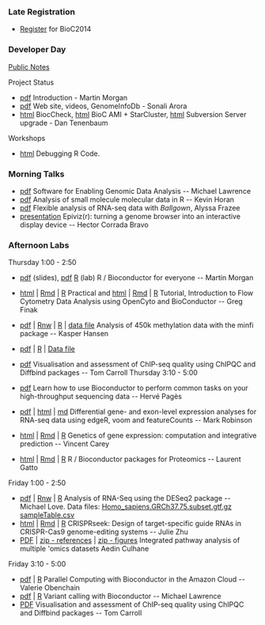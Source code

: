 ### Late Registration

- [Register](https://register.bioconductor.org/BioC2014/) for BioC2014

### Developer Day

[Public Notes](https://docs.google.com/document/d/1l7WyS7z8O-qKd-sCMsWdVsNHRVDP4TqrGcMLMHlEwog/edit?usp=sharing)

Project Status

- [pdf](DeveloperDayIntroduction.pdf) Introduction - Martin Morgan
- [pdf](Sonali_bioc_beamer.pdf) Web site, videos, GenomeInfoDb - Sonali Arora
- [html](https://docs.google.com/presentation/d/1TDpr9kfA_UzIzp0NGIpeRc8iKjer_FbjnPMPr7D570A/edit?usp=sharing
) BiocCheck,
  [html](https://docs.google.com/presentation/d/1_jylew2T4AQ2RVPOJe6LYPpv0q9lw_FIQLKMA10idl4/edit?usp=sharing)
BioC AMI + StarCluster,
  [html](https://docs.google.com/presentation/d/1_KN_FLXlzcY_iaOlo6Xer-3m_hAFPDhpelF4NalyFQA/edit?usp=sharing)
Subversion Server upgrade - Dan Tenenbaum

Workshops

- [html](https://docs.google.com/presentation/d/1v8mmuTCZJpU_0EmAgGAfoDXF3zG8GICMeXR-1d8WfRY/edit?usp=sharing) Debugging R Code.

### Morning Talks

- [pdf](Lawrence_Talk.pdf) Software for Enabling Genomic Data Analysis -- Michael Lawrence
- [pdf](Horan.pdf) Analysis of small molecule molecular data in R -- Kevin Horan
- [pdf](Frazee.pdf) Flexible analysis of RNA-seq data with _Ballgown_, Alyssa Frazee
- [presentation](http://epiviz.github.io/bioc2014/) Epiviz(r): turning a genome browser into an interactive display device -- Hector Corrada Bravo

### Afternoon Labs

Thursday 1:00 - 2:50

- [pdf](RBiocForEveryone.pdf) (slides),
  [pdf](RBiocForEveryone-lab.pdf) [R](RBiocForEveryone-lab.R) (lab) R
  / Bioconductor for everyone -- Martin Morgan
- [html](OpenCytoPracticalComponent.html) |
  [Rmd](OpenCytoPracticalComponent.Rmd) |
  [R](OpenCytoPracticalComponent.R) Practical and
  [html](OpenCytoTutorial.html) | [Rmd](OpenCytoTutorial.Rmd) |
  [R](OpenCytoTutorial.R) Tutorial, Introduction to Flow Cytometry
  Data Analysis using OpenCyto and BioConductor -- Greg Finak
- [pdf](minfi_BioC2014.pdf) | [Rnw](minfi_BioC2014.Rnw) |
  [R](minfi_BioC2014.R) | [data file](dmrs_B1000_c02.rda) Analysis of
  450k methylation data with the minfi package -- Kasper Hansen
- [pdf](Bioc2014_ChIPQC_Practical.pdf) |
  [R](Bioc2014_ChIPQC_Practical.R) | [Data file](BCell_Examples.RData)
- [pdf](ChIPQC_Presentation.pdf) Visualisation and assessment of ChIP-seq quality using ChIPQC and Diffbind packages -- Tom Carroll
Thursday 3:10 - 5:00

- [pdf](GenomicRangesHOWTOs.pdf) Learn how to use Bioconductor to
  perform common tasks on your high-throughput sequencing data --
  Herv&eacute; Pag&egrave;s
- [pdf](edgeR_voom_lecture.pdf) | [html](BioC2014_edgeR_voom.html) |
  [md](BioC2014_edgeR_voom.md) Differential gene- and exon-level
  expression analyses for RNA-seq data using edgeR, voom and
  featureCounts -- Mark Robinson
- [html](eqtl2014.html) | [Rmd](eqtl2014.Rmd) | [R](eqtl2014.R)
  Genetics of gene expression: computation and integrative prediction
  -- Vincent Carey
- [html](Gatto.html) | [Rmd](Gatto.Rmd) | [R](Gatto.R) R /
  Bioconductor packages for Proteomics -- Laurent Gatto

Friday 1:00 - 2:50

- [pdf](RNA-Seq-Analysis-Lab.pdf) | [Rnw](RNA-Seq-Analysis-Lab.Rnw) |
  [R](RNA-Seq-Analysis-Lab.R) Analysis of RNA-Seq using the DESeq2
  package -- Michael Love.  Data files:
  [Homo_sapiens.GRCh37.75.subset.gtf.gz](Homo_sapiens.GRCh37.75.subset.gtf.gz)
  [sampleTable.csv](sampleTable.csv)
- [html](CRISPRdemo.html) | [Rmd](CRISPRdemo.Rmd) | [R](CRISPRdemo.R)
  CRISPRseek: Design of target-specific guide RNAs in CRISPR-Cas9
  genome-editing systems -- Julie Zhu
- [PDF](background_MCIA.pdf) | [zip - references](references.zip) | [zip - figures](Meng2014_Figures.zip) Integrated pathway analysis of multiple 'omics datasets Aedin Culhane


Friday 3:10 - 5:00

- [pdf](ParallelBioc.pdf) | [R](ParallelBioc.R) Parallel Computing
  with Bioconductor in the Amazon Cloud -- Valerie Obenchain
- [pdf](Lawrence_Tutorial.pdf) | [R](Lawrence_Tutorial.R) Variant
  calling with Bioconductor -- Michael Lawrence
- [PDF](ChIPQC_Presentation.pdf) Visualisation and assessment of ChIP-seq quality using ChIPQC and Diffbind packages -- Tom Carroll